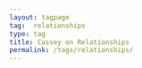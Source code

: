 ```yaml
---
layout: tagpage
tag:  relationships
type: tag
title: Cassey on Relationships
permalink: /tags/relationships/
---
```

